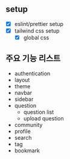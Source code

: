 ## setup

- [x] eslint/prettier setup
- [x] tailwind css setup
  - [x] global css

## 주요 기능 리스트

- authentication
- layout
- theme
- navbar
- sidebar
- question
  - question list
  - upload question
- community
- profile
- search
- tag
- bookmark
